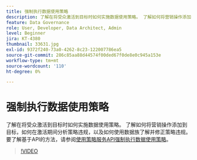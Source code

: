 ```yaml
---
title: 强制执行数据使用策略
description: 了解在将受众激活到目标时如何实施数据使用策略。 了解如何将营销操作添加到目标，如何在激活期间分析策略违规，以及如何使用数据族了解并修正策略违规。
feature: Data Governance
role: User, Developer, Data Architect, Admin
level: Beginner
jira: KT-4380
thumbnail: 33631.jpg
exl-id: 9372f240-73a0-4262-8c23-122007786ea5
source-git-commit: 286c85aa88d44574f00ded67f0de8e0c945a153e
workflow-type: tm+mt
source-wordcount: '110'
ht-degree: 0%

---
```


# 强制执行数据使用策略

了解在将受众激活到目标时如何实施数据使用策略。 了解如何将营销操作添加到目标，如何在激活期间分析策略违规，以及如何使用数据族了解并修正策略违规。 要了解基于API的方法，请参阅[使用策略服务API强制执行数据使用策略](https://experienceleague.adobe.com/docs/experience-platform/data-governance/enforcement/api-enforcement.html)。

>[!VIDEO](https://video.tv.adobe.com/v/33631?learn=on&enablevpops)